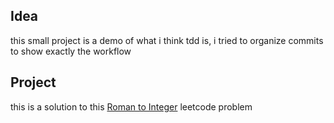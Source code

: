 ## Idea
this small project is a demo of what i think tdd is, i tried to organize commits to show exactly the workflow
## Project
this is a solution to this [Roman to Integer](https://leetcode.com/problems/roman-to-integer) leetcode problem